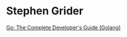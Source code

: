 # Stephen Grider

[Go: The Complete Developer's Guide (Golang)](https://saxobank.udemy.com/course-dashboard-redirect/?course_id=1309202)
